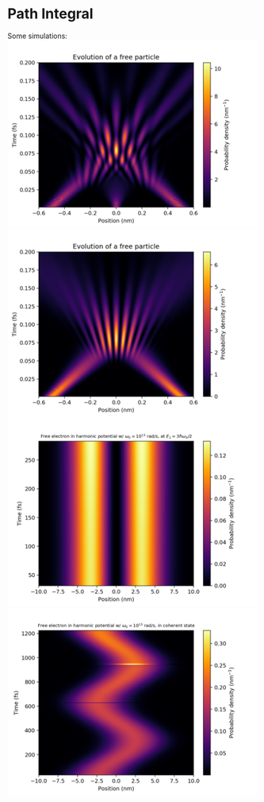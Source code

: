 # Path Integral

Some simulations:
![](https://raw.githubusercontent.com/Ardakaniz/pathintegral/main/figs/example01.png)
![](https://raw.githubusercontent.com/Ardakaniz/pathintegral/main/figs/example02.png)
![](https://raw.githubusercontent.com/Ardakaniz/pathintegral/main/figs/example04.png)
![](https://raw.githubusercontent.com/Ardakaniz/pathintegral/main/figs/example05.png)
